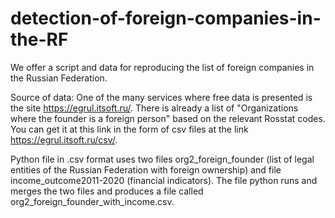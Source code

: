# detection-of-foreign-companies-in-the-RF

We offer a script and data for reproducing the list of foreign companies in the Russian Federation.

Source of data: One of the many services where free data is presented is the site https://egrul.itsoft.ru/. There is already a list of "Organizations where the founder is a foreign person" based on the relevant Rosstat codes. You can get it at this link in the form of csv files at the link https://egrul.itsoft.ru/csv/.

Python file in .csv format uses two files org2_foreign_founder (list of legal entities of the Russian Federation with foreign ownership) and file income_outcome2011-2020 (financial indicators). The file python runs and merges the two files and produces a file called org2_foreign_founder_with_income.csv.
